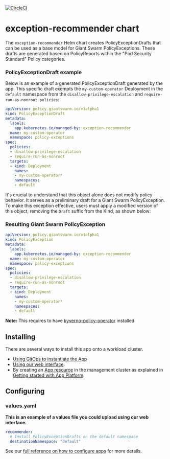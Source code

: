 [![CircleCI](https://dl.circleci.com/status-badge/img/gh/giantswarm/exception-recommender/tree/main.svg?style=svg)](https://dl.circleci.com/status-badge/redirect/gh/giantswarm/exception-recommender/tree/main)

# exception-recommender chart

The `exception-recommender` Helm chart creates PolicyExceptionDrafts that can be used as a base model for Giant Swarm PolicyExceptions. These drafts are generated based on PolicyReports within the "Pod Security Standard" Policy categories.

### PolicyExceptionDraft example

Below is an example of a generated PolicyExceptionDraft generated by the app. This specific draft exempts the `my-custom-operator` Deployment in the `default` namespace from the `disallow-privilege-escalation` and `require-run-as-nonroot policies`:

```yaml
apiVersion: policy.giantswarm.io/v1alpha1
kind: PolicyExceptionDraft
metadata:
  labels:
    app.kubernetes.io/managed-by: exception-recommender
  name: my-custom-operator
  namespace: policy-exceptions
spec:
  policies:
  - disallow-privilege-escalation
  - require-run-as-nonroot
  targets:
  - kind: Deployment
    names:
    - my-custom-operator*
    namespaces:
    - default
```

It's crucial to understand that this object alone does not modify policy behavior. It serves as a preliminary draft for a Giant Swarm PolicyException. To make this exception effective, users must apply a modified version of this object, removing the `Draft` suffix from the Kind, as shown below:

### Resulting Giant Swarm PolicyException
```yaml
apiVersion: policy.giantswarm.io/v1alpha1
kind: PolicyException
metadata:
  labels:
    app.kubernetes.io/managed-by: exception-recommender
  name: my-custom-operator
  namespace: policy-exceptions
spec:
  policies:
  - disallow-privilege-escalation
  - require-run-as-nonroot
  targets:
  - kind: Deployment
    names:
    - my-custom-operator*
    namespaces:
    - default
```

**Note:** This requires to have [kyverno-policy-operator](https://github.com/giantswarm/kyverno-policy-operator/) installed

## Installing

There are several ways to install this app onto a workload cluster.

- [Using GitOps to instantiate the App](https://docs.giantswarm.io/advanced/gitops/apps/)
- [Using our web interface](https://docs.giantswarm.io/platform-overview/web-interface/app-platform/#installing-an-app).
- By creating an [App resource](https://docs.giantswarm.io/use-the-api/management-api/crd/apps.application.giantswarm.io/) in the management cluster as explained in [Getting started with App Platform](https://docs.giantswarm.io/getting-started/app-platform/).

## Configuring

### values.yaml

**This is an example of a values file you could upload using our web interface.**

```yaml
recommender:
  # Install PolicyExceptionDrafts on the default namespace
  destinationNamespace: "default"
```

See our [full reference on how to configure apps](https://docs.giantswarm.io/getting-started/app-platform/app-configuration/) for more details.
